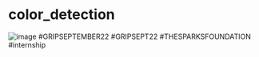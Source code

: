 # color_detection
![image](https://user-images.githubusercontent.com/80899365/190472056-921a023f-09ec-40c5-b734-baf78ce9e504.png)
#GRIPSEPTEMBER22 
#GRIPSEPT22
 #THESPARKSFOUNDATION
#internship
